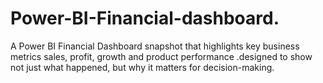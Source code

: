 # Power-BI-Financial-dashboard.
A Power BI Financial Dashboard snapshot that highlights key business metrics sales, profit, growth and product performance .designed to show not just what happened, but why it matters for decision-making.

